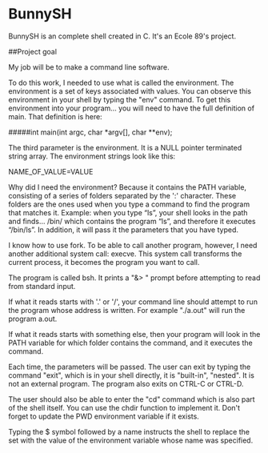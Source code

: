
# BunnySH

BunnySH is an complete shell created in C. It's an Ecole 89's project.

##Project goal

My job will be to make a command line software.

To do this work, I needed to use what is called the environment. The environment is a set of keys associated with values. You can observe this environment in your shell by typing the "env" command. To get this environment into your program… you will need to have the full definition of main. That definition is here:

#####int main(int argc, char *argv[], char **env);

The third parameter is the environment. It is a NULL pointer terminated string array. The environment strings look like this:

NAME_OF_VALUE=VALUE

Why did I need the environment? Because it contains the PATH variable, consisting of a series of folders separated by the ':' character. These folders are the ones used when you type a command to find the program that matches it. Example: when you type “ls”, your shell looks in the path and finds… /bin/ which contains the program “ls”, and therefore it executes “/bin/ls”. In addition, it will pass it the parameters that you have typed.

I know how to use fork. To be able to call another program, however, I need another additional system call: execve. This system call transforms the current process, it becomes the program you want to call.

The program is called bsh. It prints a "&> " prompt before attempting to read from standard input.

If what it reads starts with '.' or '/', your command line should attempt to run the program whose address is written. For example "./a.out" will run the program a.out.

If what it reads starts with something else, then your program will look in the PATH variable for which folder contains the command, and it executes the command.

Each time, the parameters will be passed. The user can exit by typing the command "exit", which is in your shell directly, it is "built-in", "nested". It is not an external program. The program also exits on CTRL-C or CTRL-D.

The user should also be able to enter the "cd" command which is also part of the shell itself. You can use the chdir function to implement it. Don't forget to update the PWD environment variable if it exists.

Typing the $ symbol followed by a name instructs the shell to replace the set with the value of the environment variable whose name was specified.

